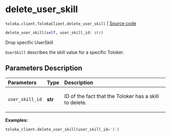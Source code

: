 # delete_user_skill
`toloka.client.TolokaClient.delete_user_skill` | [Source code](https://github.com/Toloka/toloka-kit/blob/v1.1.0.post1/src/client/__init__.py#L3255)

```python
delete_user_skill(self, user_skill_id: str)
```

Drop specific UserSkill


`UserSkill` describes the skill value for a specific Toloker.

## Parameters Description

| Parameters | Type | Description |
| :----------| :----| :-----------|
`user_skill_id`|**str**|<p>ID of the fact that the Toloker has a skill to delete.</p>

**Examples:**


```python
toloka_client.delete_user_skill(user_skill_id='1')
```
